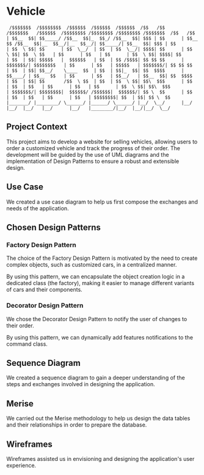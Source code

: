 # Vehicle

```
 /$$$$$$$  /$$$$$$$$  /$$$$$$  /$$$$$$  /$$$$$$  /$$   /$$       /$$$$$$$   /$$$$$$  /$$$$$$$$ /$$$$$$$$ /$$$$$$$$ /$$$$$$$  /$$   /$$
| $$__  $$| $$_____/ /$$__  $$|_  $$_/ /$$__  $$| $$$ | $$      | $$__  $$ /$$__  $$|__  $$__/|__  $$__/| $$_____/| $$__  $$| $$$ | $$
| $$  \ $$| $$      | $$  \__/  | $$  | $$  \__/| $$$$| $$      | $$  \ $$| $$  \ $$   | $$      | $$   | $$      | $$  \ $$| $$$$| $$
| $$  | $$| $$$$$   |  $$$$$$   | $$  | $$ /$$$$| $$ $$ $$      | $$$$$$$/| $$$$$$$$   | $$      | $$   | $$$$$   | $$$$$$$/| $$ $$ $$
| $$  | $$| $$__/    \____  $$  | $$  | $$|_  $$| $$  $$$$      | $$____/ | $$__  $$   | $$      | $$   | $$__/   | $$__  $$| $$  $$$$
| $$  | $$| $$       /$$  \ $$  | $$  | $$  \ $$| $$\  $$$      | $$      | $$  | $$   | $$      | $$   | $$      | $$  \ $$| $$\  $$$
| $$$$$$$/| $$$$$$$$|  $$$$$$/ /$$$$$$|  $$$$$$/| $$ \  $$      | $$      | $$  | $$   | $$      | $$   | $$$$$$$$| $$  | $$| $$ \  $$
|_______/ |________/ \______/ |______/ \______/ |__/  \__/      |__/      |__/  |__/   |__/      |__/   |________/|__/  |__/|__/  \__/
```

## Project Context

This project aims to develop a website for selling vehicles, allowing users to order a customized vehicle and track the progress of their order. The development will be guided by the use of UML diagrams and the implementation of Design Patterns to ensure a robust and extensible design.

## Use Case

We created a use case diagram to help us first compose the exchanges and needs of the application.

## Chosen Design Patterns

### Factory Design Pattern

The choice of the Factory Design Pattern is motivated by the need to create complex objects, such as customized cars, in a centralized manner.

By using this pattern, we can encapsulate the object creation logic in a dedicated class (the factory), making it easier to manage different variants of cars and their components.

### Decorator Design Pattern

We chose the Decorator Design Pattern to notify the user of changes to their order.

By using this pattern, we can dynamically add features notifications to the command class.

## Sequence Diagram

We created a sequence diagram to gain a deeper understanding of the steps and exchanges involved in designing the application.

## Merise

We carried out the Merise methodology to help us design the data tables and their relationships in order to prepare the database.

## Wireframes

Wireframes assisted us in envisioning and designing the application's user experience.
